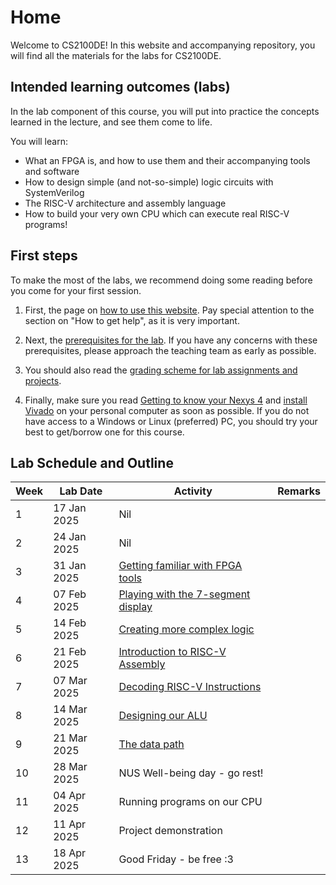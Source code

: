 <!-- # Welcome to MkDocs

For full documentation visit [mkdocs.org](https://www.mkdocs.org).

## Commands

* `mkdocs new [dir-name]` - Create a new project.
* `mkdocs serve` - Start the live-reloading docs server.
* `mkdocs build` - Build the documentation site.
* `mkdocs -h` - Print help message and exit.

## Project layout

    mkdocs.yml    # The configuration file.
    docs/
        index.md  # The documentation homepage.
        ...       # Other markdown pages, images and other files. -->

# Home

Welcome to CS2100DE! In this website and accompanying repository, you will find all the materials for the labs for CS2100DE. 

## Intended learning outcomes (labs)

In the lab component of this course, you will put into practice the concepts learned in the lecture, and see them come to life. 

You will learn:

* What an FPGA is, and how to use them and their accompanying tools and software 
* How to design simple (and not-so-simple) logic circuits with SystemVerilog
* The RISC-V architecture and assembly language
* How to build your very own CPU which can execute real RISC-V programs!

## First steps

To make the most of the labs, we recommend doing some reading before you come for your first session. 

1. First, the page on [how to use this website](howto.md). Pay special attention to the section on "How to get help", as it is very important. 

2. Next, the [prerequisites for the lab](prerequisites.md). If you have any concerns with these prerequisites, please approach the teaching team as early as possible. 

3. You should also read the [grading scheme for lab assignments and projects](grading.md). 

4. Finally, make sure you read [Getting to know your Nexys 4](guides/nexys4.md) and [install Vivado](https://nus-cg3207.github.io/labs/Vivado_Installation_and_Getting_Started/vivado_install_guide/) on your personal computer as soon as possible. If you do not have access to a Windows or Linux (preferred) PC, you should try your best to get/borrow one for this course. 

## Lab Schedule and Outline

| Week  | Lab Date      | Activity                                                      | Remarks   |
|-------|---------------|---------------------------------------------------------------|-----------|
| 1     | 17 Jan 2025   | Nil                                                           |           |    
| 2     | 24 Jan 2025   | Nil                                                           |           |
| 3     | 31 Jan 2025   | [Getting familiar with FPGA tools](manuals/01/lab_01.md)      |           |
| 4     | 07 Feb 2025   | [Playing with the 7-segment display](manuals/02/lab_02.md)    |           |
| 5     | 14 Feb 2025   | [Creating more complex logic](manuals/03/lab_03.md)           |           |
| 6     | 21 Feb 2025   | [Introduction to RISC-V Assembly](manuals/04/lab_04.md)       |           |
| 7     | 07 Mar 2025   | [Decoding RISC-V Instructions](manuals/05/lab_05.md)          |           |
| 8     | 14 Mar 2025   | [Designing our ALU](manuals/06/lab_06.md)                     |           |
| 9     | 21 Mar 2025   | [The data path](manuals/07/lab_07.md)                         |           |
| 10    | 28 Mar 2025   | NUS Well-being day - go rest!                                 |           |
| 11    | 04 Apr 2025   | Running programs on our CPU                                   |           |
| 12    | 11 Apr 2025   | Project demonstration                                         |           |
| 13    | 18 Apr 2025   | Good Friday - be free :3                                      |           |

